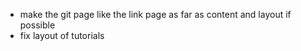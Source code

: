 - make the git page like the link page as far as content and layout if possible
- fix layout of tutorials
